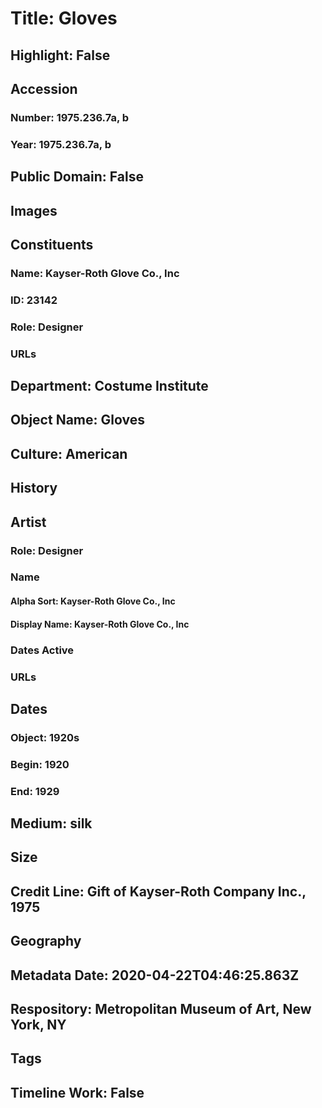 # Title: Gloves
## Highlight: False
## Accession
### Number: 1975.236.7a, b
### Year: 1975.236.7a, b
## Public Domain: False
## Images
## Constituents
### Name: Kayser-Roth Glove Co., Inc
### ID: 23142
### Role: Designer
### URLs
## Department: Costume Institute
## Object Name: Gloves
## Culture: American
## History
## Artist
### Role: Designer
### Name
#### Alpha Sort: Kayser-Roth Glove Co., Inc
#### Display Name: Kayser-Roth Glove Co., Inc
### Dates Active
### URLs
## Dates
### Object: 1920s
### Begin: 1920
### End: 1929
## Medium: silk
## Size
## Credit Line: Gift of Kayser-Roth Company Inc., 1975
## Geography
## Metadata Date: 2020-04-22T04:46:25.863Z
## Respository: Metropolitan Museum of Art, New York, NY
## Tags
## Timeline Work: False